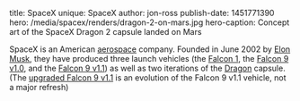 title: SpaceX
unique: SpaceX
author: jon-ross
publish-date: 1451771390
hero: /media/spacex/renders/dragon-2-on-mars.jpg
hero-caption: Concept art of the SpaceX Dragon 2 capsule landed on Mars

SpaceX is an American [aerospace](wikipedia) company. Founded in June
2002 by [Elon Musk](term), they have produced three launch vehicles
(the [Falcon 1](term), the [Falcon 9 v1.0](term), and the
[Falcon 9 v1.1](term)) as well as two iterations of the [Dragon](term)
capsule. (The [upgraded Falcon 9 v1.1](term:falcon-9-full-thrust) is
an evolution of the Falcon 9 v1.1 vehicle, not a major refresh)
